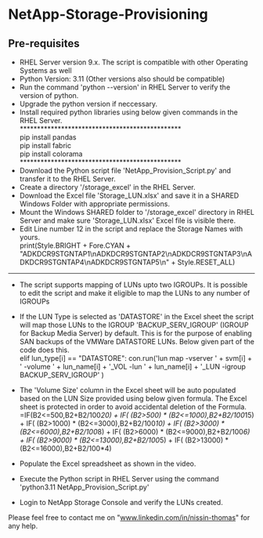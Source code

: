 # NetApp-Storage-Provisioning

Pre-requisites<br>
--------------------------------------------------------------------------------------------------------------------------
- RHEL Server version 9.x. The script is compatible with other Operating Systems as well<br>
- Python Version: 3.11 (Other versions also should be compatible)<br>
- Run the command 'python --version' in RHEL Server to verify the version of python.<br>
- Upgrade the python version if neccessary.<br>
- Install required python libraries using below given commands in the RHEL Server.<br>
***********************************************<br>
pip install pandas<br>
pip install fabric<br>
pip install colorama<br>
***********************************************<br>
- Download the Python script file 'NetApp_Provision_Script.py' and transfer it to the RHEL Server.<br>
- Create a directory '/storage_excel' in the RHEL Server.<br>
- Download the Excel file 'Storage_LUN.xlsx' and save it in a SHARED Windows Folder with appropriate permissions.<br>
- Mount the Windows SHARED folder to '/storage_excel' directory in RHEL Server and make sure 'Storage_LUN.xlsx' Excel file is visible there.<br>
- Edit Line number 12 in the script and replace the Storage Names with yours.<br>
    print(Style.BRIGHT + Fore.CYAN + "ADKDCR9STGNTAP1\nADKDCR9STGNTAP2\nADKDCR9STGNTAP3\nADKDCR9STGNTAP4\nADKDCR9STGNTAP5\n"     + Style.RESET_ALL)<br>

--------------------------------------------------------------------------------------------------------------------------
- The script supports mapping of LUNs upto two IGROUPs. It is possible to edit the script and make it eligible to map the LUNs to any number of IGROUPs
- If the LUN Type is selected as 'DATASTORE' in the Excel sheet the script will map those LUNs to the IGROUP         'BACKUP_SERV_IGROUP' (IGROUP for Backup Media Server) by default. This is for the purpose of enabling SAN backups of the VMWare DATASTORE LUNs. Below given part of the code does this.<br>
elif lun_type[i] == "DATASTORE":
    con.run('lun map -vserver ' + svm[i] + ' -volume ' + lun_name[i] + '_VOL -lun ' + lun_name[i] + '_LUN -igroup BACKUP_SERV_IGROUP' )<br>

- The 'Volume Size' column in the Excel sheet will be auto populated based on the LUN Size provided using below given formula. The Excel sheet is protected in order to avoid accidental deletion of the Formula.<br>
=IF(B2<=500,B2+B2/100*20) + IF( (B2>500) * (B2<=1000),B2+B2/100*15) + IF( (B2>1000) * (B2<=3000),B2+B2/100*10) + IF( (B2>3000) * (B2<=6000),B2+B2/100*8) + IF( (B2>6000) * (B2<=9000),B2+B2/100*6) + IF( (B2>9000) * (B2<=13000),B2+B2/100*5) + IF( (B2>13000) * (B2<=16000),B2+B2/100*4)<br>

- Populate the Excel spreadsheet as shown in the video.<br>
- Execute the Python script in RHEL Server using the command 'python3.11 NetApp_Provision_Script.py'<br>
- Login to NetApp Storage Console and verify the LUNs created.<br>

Please feel free to contact me on "www.linkedin.com/in/nissin-thomas" for any help.<br>
